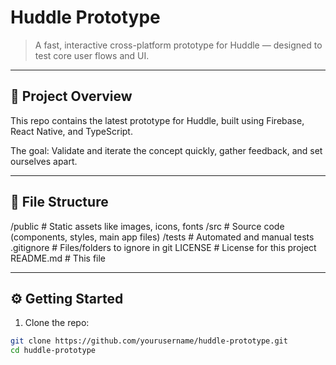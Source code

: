 # Huddle Prototype

> A fast, interactive cross-platform prototype for Huddle — designed to test core user flows and UI.

---

## 🚀 Project Overview

This repo contains the latest prototype for Huddle, built using Firebase, React Native, and TypeScript.

The goal: Validate and iterate the concept quickly, gather feedback, and set ourselves apart.

---

## 📂 File Structure
/public # Static assets like images, icons, fonts
/src # Source code (components, styles, main app files)
/tests # Automated and manual tests
.gitignore # Files/folders to ignore in git
LICENSE # License for this project
README.md # This file

---

## ⚙️ Getting Started

1. Clone the repo:

```bash
git clone https://github.com/yourusername/huddle-prototype.git
cd huddle-prototype
